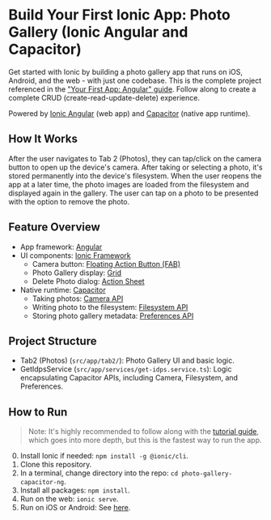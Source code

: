 # Build Your First Ionic App: Photo Gallery (Ionic Angular and Capacitor)

Get started with Ionic by building a photo gallery app that runs on iOS, Android, and the web - with just one codebase.
This is the complete project referenced in
the ["Your First App: Angular" guide](https://ionicframework.com/docs/angular/your-first-app). Follow along to create a
complete CRUD (create-read-update-delete) experience.

Powered by [Ionic Angular](https://ionicframework.com/docs/angular/overview) (web app)
and [Capacitor](https://capacitor.ionicframework.com) (native app runtime).

## How It Works

After the user navigates to Tab 2 (Photos), they can tap/click on the camera button to open up the device's camera.
After taking or selecting a photo, it's stored permanently into the device's filesystem. When the user reopens the app
at a later time, the photo images are loaded from the filesystem and displayed again in the gallery. The user can tap on
a photo to be presented with the option to remove the photo.

## Feature Overview

* App framework: [Angular](https://angular.io)
* UI components: [Ionic Framework](https://ionicframework.com/docs/components)
    * Camera button: [Floating Action Button (FAB)](https://ionicframework.com/docs/api/fab)
    * Photo Gallery display: [Grid](https://ionicframework.com/docs/api/grid)
    * Delete Photo dialog: [Action Sheet](https://ionicframework.com/docs/api/action-sheet)
* Native runtime: [Capacitor](https://capacitor.ionicframework.com)
    * Taking photos: [Camera API](https://capacitor.ionicframework.com/docs/apis/camera)
    * Writing photo to the filesystem: [Filesystem API](https://capacitor.ionicframework.com/docs/apis/filesystem)
    * Storing photo gallery metadata: [Preferences API](https://capacitor.ionicframework.com/docs/apis/preferences)

## Project Structure

* Tab2 (Photos) (`src/app/tab2/`): Photo Gallery UI and basic logic.
* GetIdpsService (`src/app/services/get-idps.service.ts`): Logic encapsulating Capacitor APIs, including Camera,
  Filesystem, and Preferences.

## How to Run

> Note: It's highly recommended to follow along with
> the [tutorial guide](https://ionicframework.com/docs/angular/your-first-app), which goes into more depth, but this is
> the fastest way to run the app.

0) Install Ionic if needed: `npm install -g @ionic/cli`.
1) Clone this repository.
2) In a terminal, change directory into the repo: `cd photo-gallery-capacitor-ng`.
3) Install all packages: `npm install`.
4) Run on the web: `ionic serve`.
5) Run on iOS or Android: See [here](https://ionicframework.com/docs/building/running).
